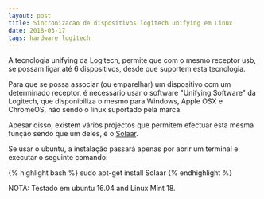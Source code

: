```yaml
---
layout: post
title: Sincronizacao de dispositivos logitech unifying em Linux
date: 2018-03-17
tags: hardware logitech
---
```

A tecnologia unifying da Logitech, permite que com o mesmo receptor usb, se possam ligar até 6 dispositivos, desde que suportem esta tecnologia.

Para que se possa associar (ou emparelhar) um dispositivo com um determinado receptor, é necessário usar o software "Unifying Software" da Logitech, que disponibiliza o mesmo para Windows, Apple OSX e ChromeOS, não sendo o linux suportado pela marca.

Apesar disso, existem vários projectos que permitem efectuar esta mesma função sendo que um deles, é o [Solaar](https://pwr.github.io/Solaar/).

Se usar o ubuntu, a instalação passará apenas por abrir um  terminal e executar o seguinte comando:

{% highlight bash %}
sudo apt-get install Solaar
{% endhighlight %}

NOTA: Testado em ubuntu 16.04 and Linux Mint 18.
